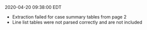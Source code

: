 2020-04-20 09:38:00 EDT


- Extraction failed for case summary tables from page 2
- Line list tables were not parsed correctly and are not included
